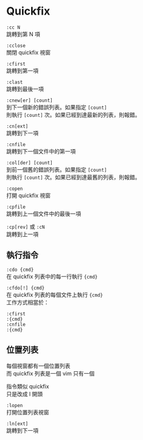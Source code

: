 # Quickfix

`:cc N`  
跳轉到第 N 項

`:cclose`  
關閉 quickfix 視窗

`:cfirst`  
跳轉到第一項

`:clast`  
跳轉到最後一項

`:cnew[er] [count]`  
到下一個新的錯誤列表。如果指定 `[count]`  
則執行 `[count]` 次。如果已經到達最新的列表，則報錯。

`:cn[ext]`  
跳轉到下一項

`:cnfile`  
跳轉到下一個文件中的第一項

`:col[der] [count]`  
到前一個舊的錯誤列表。如果指定 `[count]`  
則執行 `[count]` 次。如果已經到達最舊的列表，則報錯。

`:copen`  
打開 quickfix 視窗

`:cpfile`  
跳轉到上一個文件中的最後一項

`:cp[rev]` 或 `:cN`  
跳轉到上一項

## 執行指令

`:cdo {cmd}`  
在 quickfix 列表中的每一行執行 `{cmd}`

`:cfdo[!] {cmd}`  
在 quickfix 列表的每個文件上執行 `{cmd}`  
工作方式相當於：

```text
:cfirst
:{cmd}
:cnfile
:{cmd}
```

## 位置列表

每個視窗都有一個位置列表  
而 quickfix 列表是一個 vim 只有一個

指令類似 quickfix  
只是改成 l 開頭

`:lopen`  
打開位置列表視窗

`:ln[ext]`  
跳轉到下一項

